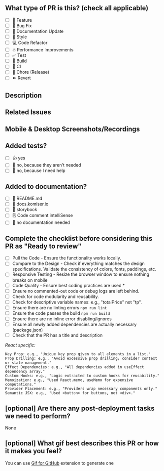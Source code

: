 <!--
  For Work In Progress Pull Requests, please use the Draft PR feature,
  see https://github.blog/2019-02-14-introducing-draft-pull-requests/ for further details.
  
  For a timely review/response, please avoid force-pushing additional
  commits if your PR already received reviews or comments.
  
  Before submitting a Pull Request, please ensure you've done the following:
  - 👷‍♀️ Create small PRs. In most cases, this will be possible.
  - ✅ Provide tests for your changes.
  - 📝 Use descriptive commit messages.
  - 📗 Update any related documentation and include any relevant screenshots.
-->

## What type of PR is this? (check all applicable)

- [ ] 🍕 Feature
- [ ] 🐛 Bug Fix
- [ ] 📝 Documentation Update
- [ ] 🎨 Style
- [ ] 💻 Code Refactor
- [ ] 🔥 Performance Improvements
- [ ] ✅ Test
- [ ] 🤖 Build
- [ ] 🔁 CI
- [ ] 🔌 Chore (Release)
- [ ] ⏩ Revert

## Description

<!-- 
Please do not leave this blank 
This PR [adds/removes/fixes/replaces] the [feature/bug/etc]. 
-->

## Related Issues
<!-- 
Please use this format link issue numbers: Fixes #123
https://docs.github.com/en/free-pro-team@latest/github/managing-your-work-on-github/linking-a-pull-request-to-an-issue#linking-a-pull-request-to-an-issue-using-a-keyword 
-->

## Mobile & Desktop Screenshots/Recordings

<!-- Visual changes require screenshots -->


## Added tests?

- [ ] 👍 yes
- [ ] 🙅 no, because they aren't needed
- [ ] 🙋 no, because I need help

## Added to documentation?

- [ ] 📜 README.md
- [ ] 📓 docs.komiser.io
- [ ] 📕 storybook
- [ ] 🗒 Code comment intelliSense
- [ ] 🙅 no documentation needed

## Complete the checklist before considering this PR as "Ready to review"

- [ ] Pull the Code - Ensure the functionality works locally.
- [ ] Compare to the Design - Check if everything matches the design specifications. Validate the consistency of colors, fonts, paddings, etc.
- [ ] Responsive Testing - Resize the browser window to ensure nothing breaks on mobile
- [ ] Code Quality - Ensure best coding practices are used \*
- [ ] Ensure no commented-out code or debug logs are left behind.
- [ ] Check for code modularity and reusability.
- [ ] Check for descriptive variable names: e.g., "totalPrice" not "tp".
- [ ] Ensure there are no linting errors `npm run lint`
- [ ] Ensure the code passes the build `npm run build`
- [ ] Ensure there are no inline error disabling/ignores
- [ ] Ensure all newly added dependencies are actually necessary (package.json)
- [ ] Check that the PR has a title and description

*React specific:*
```
Key Prop: e.g., "Unique key prop given to all elements in a list."
Prop Drilling: e.g., "Avoid excessive prop drilling; consider context or state management."
Effect Dependencies: e.g., "All dependencies added in useEffect dependency array."
Custom Hooks: e.g., "Logic extracted to custom hooks for reusability."
Memoization: e.g., "Used React.memo, useMemo for expensive computations."
Provider Placement: e.g., "Providers wrap necessary components only."
Semantic JSX: e.g., "Used <button> for buttons, not <div>."
```

## [optional] Are there any post-deployment tasks we need to perform?

None

## [optional] What gif best describes this PR or how it makes you feel?

You can use [Gif for GitHub](https://chrome.google.com/webstore/detail/gifs-for-github/dkgjnpbipbdaoaadbdhpiokaemhlphep/related?hl=en) extension to generate one
